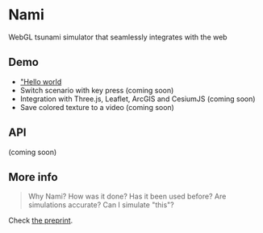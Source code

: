 # Nami

WebGL tsunami simulator that seamlessly integrates with the web

## Demo 
* ["Hello world](codepen.io/jgalazm/pen/MRaWVL)
* Switch scenario with key press (coming soon)
* Integration with Three.js, Leaflet, ArcGIS and CesiumJS (coming soon)
* Save colored texture to a video (coming soon)

## API
(coming soon)

## More info
> Why Nami?
> How was it done? 
> Has it been used before? 
> Are simulations accurate? 
> Can I simulate "this"?


Check [the preprint](hal.inria.fr/hal-02112763).